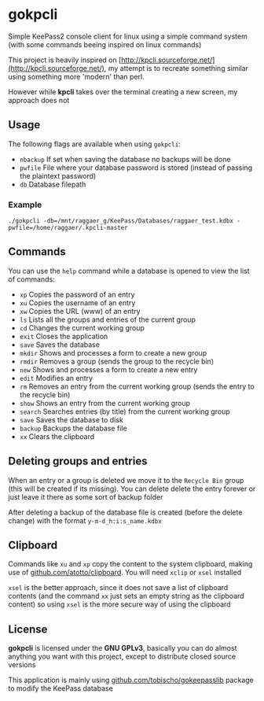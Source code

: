 # gokpcli

Simple KeePass2 console client for linux using a simple command system
(with some commands beeing inspired on linux commands)

This project is heavily inspired on [http://kpcli.sourceforge.net/](http://kpcli.sourceforge.net/), 
my attempt is to recreate something similar using something more 'modern' than perl.

However while **kpcli** takes over the terminal creating a new screen, my approach does not

## Usage

The following flags are available when using `gokpcli`:

- `nbackup` If set when saving the database no backups will be done
- `pwfile` File where your database password is stored (instead of passing the plaintext password)
- `db` Database filepath 

### Example

```
./gokpcli -db=/mnt/raggaer_g/KeePass/Databases/raggaer_test.kdbx -pwfile=/home/raggaer/.kpcli-master
```

## Commands

You can use the `help` command while a database is opened to view the list of commands:

- `xp` Copies the password of an entry
- `xu` Copies the username of an entry
- `xw` Copies the URL (www) of an entry
- `ls` Lists all the groups and entries of the current group
- `cd` Changes the current working group
- `exit` Closes the application
- `save` Saves the database
- `mkdir` Shows and processes a form to create a new group
- `rmdir` Removes a group (sends the group to the recycle bin)
- `new` Shows and processes a form to create a new entry
- `edit` Modifies an entry
- `rm` Removes an entry from the current working group (sends the entry to the recycle bin)
- `show` Shows an entry from the current working group
- `search` Searches entries (by title) from the current working group
- `save` Saves the database to disk
- `backup` Backups the database file
- `xx` Clears the clipboard

## Deleting groups and entries

When an entry or a group is deleted we move it to the `Recycle Bin` group (this will be created if its missing).
You can delete delete the entry forever or just leave it there as some sort of backup folder

After deleting a backup of the database file is created (before the delete change) with the format `y-m-d_h:i:s_name.kdbx`

## Clipboard

Commands like `xu` and `xp` copy the content to the system clipboard, making use of [github.com/atotto/clipboard](https://github.com/atotto/clipboard).
You will need `xclip` or `xsel` installed

`xsel` is the better approach, since it does not save a list of clipboard contents (and the command `xx` just sets an empty string as the clipboard content) so using `xsel` is the
more secure way of using the clipboard

## License

**gokpcli** is licensed under the **GNU GPLv3**, basically you can do almost anything you want
with this project, except to distribute closed source versions

This application is mainly using [github.com/tobischo/gokeepasslib](http://github.com/tobischo/gokeepasslib) package
to modify the KeePass database
